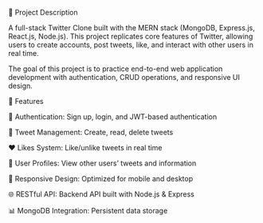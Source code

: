 📌 Project Description

A full-stack Twitter Clone built with the MERN stack (MongoDB, Express.js, React.js, Node.js).
This project replicates core features of Twitter, allowing users to create accounts, post tweets, like, and interact with other users in real time.

The goal of this project is to practice end-to-end web application development with authentication, CRUD operations, and responsive UI design.

🚀 Features

🔐 Authentication: Sign up, login, and JWT-based authentication

📝 Tweet Management: Create, read, delete tweets

❤️ Likes System: Like/unlike tweets in real time

👤 User Profiles: View other users’ tweets and information

📱 Responsive Design: Optimized for mobile and desktop

🌐 RESTful API: Backend API built with Node.js & Express

📊 MongoDB Integration: Persistent data storage

